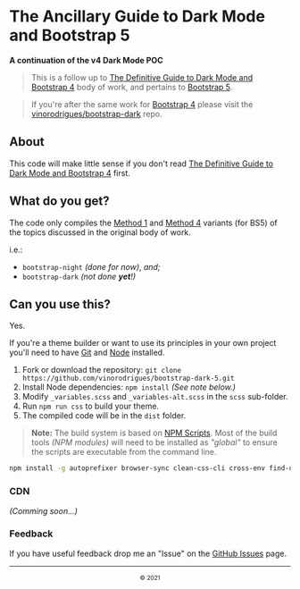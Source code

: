 # The Ancillary Guide to Dark Mode and Bootstrap 5
**A continuation of the v4 Dark Mode POC**

> This is a follow up to [The Definitive Guide to Dark Mode and Bootstrap 4](http://vinorodrigues.github.io/bootstrap-dark) body of work,
> and pertains to [Bootstrap 5](https://getbootstrap.com).

> If you're after the same work for [Bootstrap 4](https://getbootstrap.com/docs/4.5/) please visit the [vinorodrigues/bootstrap-dark](https://github.com/vinorodrigues/bootstrap-dark) repo.

## About

This code will make little sense if you don't read
[The Definitive Guide to Dark Mode and Bootstrap 4](http://vinorodrigues.github.io/bootstrap-dark) first.

## What do you get?

The code only compiles the [Method 1](github.com/vinorodrigues/bootstrap-dark/blob/master/README.md#method-1) and [Method 4](github.com/vinorodrigues/bootstrap-dark/blob/master/README.md#method-4) variants (for BS5) of the topics discussed in the original body of work.

i.e.:

* `bootstrap-night` *(done for now)*, _and;_
* `bootstrap-dark` *(not done **yet**!)*

## Can you use this?

Yes.


If you're a theme builder or want to use its principles in your own project you'll need to have [Git](https://help.github.com/articles/set-up-git) and [Node](https://nodejs.org/) installed.

1. Fork or download the repository: `git clone https://github.com/vinorodrigues/bootstrap-dark-5.git`
2. Install Node dependencies: `npm install`  *(See note below.)*
3. Modify `_variables.scss` and `_variables-alt.scss` in the `scss` sub-folder.
4. Run `npm run css` to build your theme.
5. The compiled code will be in the `dist` folder.

> **Note:** The build system is based on [NPM Scripts](https://docs.npmjs.com/cli/v6/using-npm/scripts). Most of the build tools _(NPM modules)_ will need to be installed as *"global"* to ensure the scripts are executable from the command line.

```bash
npm install -g autoprefixer browser-sync clean-css-cli cross-env find-unused-sass-variables nodemon npm-run-all postcss postcss-cli rtlcss sass stylelint stylelint-config-twbs-bootstrap
```


### CDN

*(Comming soon...)*


### Feedback

If you have useful feedback drop me an "Issue" on the [GitHub Issues](https://github.com/vinorodrigues/bootstrap-dark-5/issues) page.


---

<p align="center" style="text-align:center;display:block;font-size:75%;">&copy; 2021</p>
